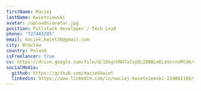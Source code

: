 ```yaml
---
firstName: Maciej
lastName: Kwietniewski
avatar: /uploads/avatar.jpg
position: Fullstack developer / Tech Lead
phone: "727483285"
email: maciek.kwiet36@gmail.com
city: Wroclaw
country: Poland
isFreelancer: true
cv: https://drive.google.com/file/d/1EkgrhNO7aIspDLIOBBLmELeSnrnoMlU6/view?usp=sharing
socialMedia:
  github: https://github.com/maciekkwiet
  linkedin: https://www.linkedin.com/in/maciej-kwietniewski-2240b1168/
---
```

